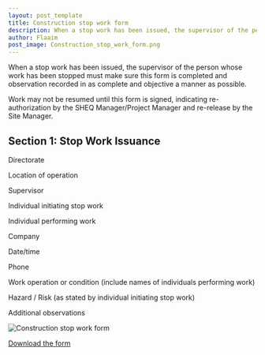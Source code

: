 ```yaml
---
layout: post_template
title: Construction stop work form
description: When a stop work has been issued, the supervisor of the person whose work has been stopped must make sure this form is completed and observation recorded in as complete and objective a manner as possible.
author: Flaaim
post_image: Construction_stop_work_form.png
---
```


When a stop work has been issued, the supervisor of the person whose work has been stopped must make sure this form is completed and observation recorded in as complete and objective a manner as possible.

Work may not be resumed until this form is signed, indicating re-authorization by the SHEQ Manager/Project Manager and re-release by the Site Manager.

## Section 1: Stop Work Issuance

Directorate

Location of operation

Supervisor

Individual initiating stop work

Individual performing work

Company

Date/time

Phone

Work operation or condition (include names of individuals performing work)


Hazard / Risk (as stated by individual initiating stop work)

Additional observations

![Construction stop work form](https://safetyworkblog.com/assets/img/Construction_stop_work_form.png)


[Download the form](https://safetyworkblog.com/assets/template/Construction_stop_work_form.docx)

